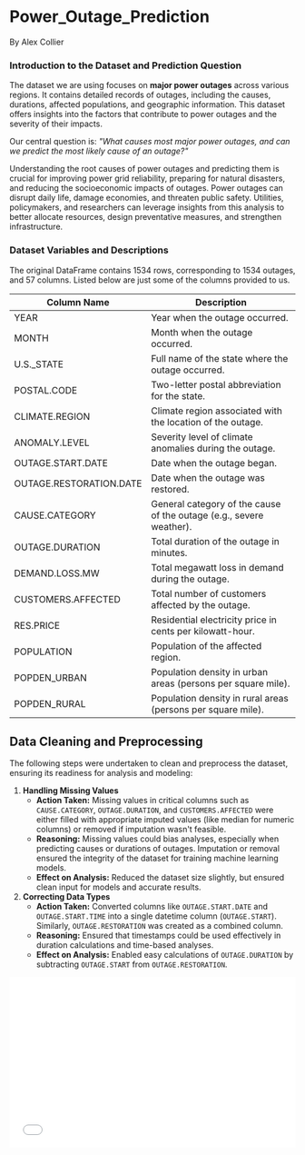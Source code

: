 # Power_Outage_Prediction

By Alex Collier

<body>
<section id="dataset-introduction">
  <h3>Introduction to the Dataset and Prediction Question</h3>
  <p>
    The dataset we are using focuses on <strong>major power outages</strong> across various regions. 
    It contains detailed records of outages, including the causes, durations, affected populations, 
    and geographic information. This dataset offers insights into the factors that contribute to 
    power outages and the severity of their impacts.
  </p>
  <p>
    Our central question is: <em>"What causes most major power outages, and can we predict the most likely cause of an outage?"</em>
  </p>
  <p>
    Understanding the root causes of power outages and predicting them is crucial for improving power grid 
    reliability, preparing for natural disasters, and reducing the socioeconomic impacts of outages. Power outages 
    can disrupt daily life, damage economies, and threaten public safety. Utilities, policymakers, and researchers 
    can leverage insights from this analysis to better allocate resources, design preventative measures, and 
    strengthen infrastructure.
  </p>
</section>
<section id="data-description">
  <h3>Dataset Variables and Descriptions</h3>
    <p>The original DataFrame contains 1534 rows, corresponding to 1534 outages, and 57 columns. Listed below are just some of the columns provided to us.</p>
  <table>
    <thead>
      <tr>
        <th>Column Name</th>
        <th>Description</th>
      </tr>
    </thead>
    <tbody>
      <tr>
        <td>YEAR</td>
        <td>Year when the outage occurred.</td>
      </tr>
      <tr>
        <td>MONTH</td>
        <td>Month when the outage occurred.</td>
      </tr>
      <tr>
        <td>U.S._STATE</td>
        <td>Full name of the state where the outage occurred.</td>
      </tr>
      <tr>
        <td>POSTAL.CODE</td>
        <td>Two-letter postal abbreviation for the state.</td>
      </tr>
      <tr>
        <td>CLIMATE.REGION</td>
        <td>Climate region associated with the location of the outage.</td>
      </tr>
      <tr>
        <td>ANOMALY.LEVEL</td>
        <td>Severity level of climate anomalies during the outage.</td>
      </tr>
      <tr>
        <td>OUTAGE.START.DATE</td>
        <td>Date when the outage began.</td>
      </tr>
      <tr>
        <td>OUTAGE.RESTORATION.DATE</td>
        <td>Date when the outage was restored.</td>
      </tr>
      <tr>
        <td>CAUSE.CATEGORY</td>
        <td>General category of the cause of the outage (e.g., severe weather).</td>
      </tr>
      <tr>
        <td>OUTAGE.DURATION</td>
        <td>Total duration of the outage in minutes.</td>
      </tr>
      <tr>
        <td>DEMAND.LOSS.MW</td>
        <td>Total megawatt loss in demand during the outage.</td>
      </tr>
      <tr>
        <td>CUSTOMERS.AFFECTED</td>
        <td>Total number of customers affected by the outage.</td>
      </tr>
      <tr>
        <td>RES.PRICE</td>
        <td>Residential electricity price in cents per kilowatt-hour.</td>
      </tr>
      <tr>
        <td>POPULATION</td>
        <td>Population of the affected region.</td>
      </tr>
      <tr>
        <td>POPDEN_URBAN</td>
        <td>Population density in urban areas (persons per square mile).</td>
      </tr>
      <tr>
        <td>POPDEN_RURAL</td>
        <td>Population density in rural areas (persons per square mile).</td>
      </tr>
    </tbody>
  </table>
</section>

<section id="data-cleaning">
    <h2>Data Cleaning and Preprocessing</h2>
    <p>The following steps were undertaken to clean and preprocess the dataset, ensuring its readiness for analysis and modeling:</p>
    <ol>
        <li>
            <strong>Handling Missing Values</strong>
            <ul>
                <li><strong>Action Taken:</strong> Missing values in critical columns such as <code>CAUSE.CATEGORY</code>, <code>OUTAGE.DURATION</code>, and <code>CUSTOMERS.AFFECTED</code> were either filled with appropriate imputed values (like median for numeric columns) or removed if imputation wasn't feasible.</li>
                <li><strong>Reasoning:</strong> Missing values could bias analyses, especially when predicting causes or durations of outages. Imputation or removal ensured the integrity of the dataset for training machine learning models.</li>
                <li><strong>Effect on Analysis:</strong> Reduced the dataset size slightly, but ensured clean input for models and accurate results.</li>
            </ul>
        </li>
        <li>
            <strong>Correcting Data Types</strong>
            <ul>
                <li><strong>Action Taken:</strong> Converted columns like <code>OUTAGE.START.DATE</code> and <code>OUTAGE.START.TIME</code> into a single datetime column (<code>OUTAGE.START</code>). Similarly, <code>OUTAGE.RESTORATION</code> was created as a combined column.</li>
                <li><strong>Reasoning:</strong> Ensured that timestamps could be used effectively in duration calculations and time-based analyses.</li>
                <li><strong>Effect on Analysis:</strong> Enabled easy calculations of <code>OUTAGE.DURATION</code> by subtracting <code>OUTAGE.START</code> from <code>OUTAGE.RESTORATION</code>.</li>
            </ul>
        </li>
    </ol>
</section>
    <iframe src="head_output.html" width="100%" height="300px" frameborder="0"></iframe>
</body>
